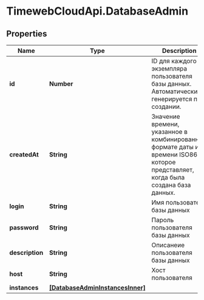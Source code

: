 # TimewebCloudApi.DatabaseAdmin

## Properties

Name | Type | Description | Notes
------------ | ------------- | ------------- | -------------
**id** | **Number** | ID для каждого экземпляра пользователя базы данных. Автоматически генерируется при создании. | 
**createdAt** | **String** | Значение времени, указанное в комбинированном формате даты и времени ISO8601, которое представляет, когда была создана база данных. | 
**login** | **String** | Имя пользователя базы данных | 
**password** | **String** | Пароль пользователя базы данных | 
**description** | **String** | Описанеие пользователя базы данных | 
**host** | **String** | Хост пользователя | 
**instances** | [**[DatabaseAdminInstancesInner]**](DatabaseAdminInstancesInner.md) |  | 


